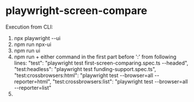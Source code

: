 # playwright-screen-compare

Execution from CLI:
1. npx playwright --ui
2. npm run npx-ui
3. npm run ui
4. npm run + either command in the first part before ':' from following lines:
   "test": "playwright test first-screen-comparing.spec.ts --headed",
   "test:headless": "playwright test funding-support.spec.ts",
   "test:crossbrowsers:html": "playwright test --browser=all --reporter=html",
   "test:crossbrowsers:list": "playwright test --browser=all --reporter=list"
5. 